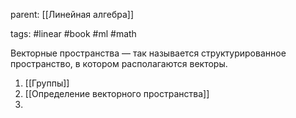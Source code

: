 parent: [[Линейная алгебра]]

tags: #linear #book #ml #math 

Векторные пространства — так называется структурированное пространство, в котором располагаются векторы.

1. [[Группы]]
2. [[Определение векторного пространства]]
3. 